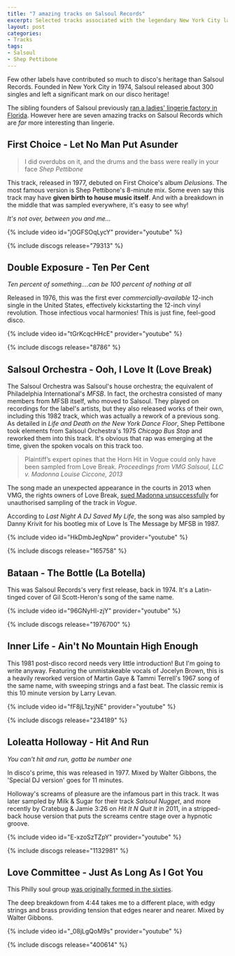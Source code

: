 ```yaml
---
title: "7 amazing tracks on Salsoul Records"
excerpt: Selected tracks associated with the legendary New York City label
layout: post
categories:
- Tracks
tags:
- Salsoul
- Shep Pettibone
---
```


Few other labels have contributed so much to disco's heritage than Salsoul Records. Founded in New York City in 1974, Salsoul released about 300 singles and left a significant mark on our disco heritage!

The sibling founders of Salsoul previously [ran a ladies' lingerie factory in Florida][lingerie]. However here are seven amazing tracks on Salsoul Records which are _far_ more interesting than lingerie.

## First Choice - Let No Man Put Asunder

> I did overdubs on it, and the drums and the bass were really in your face <cite>Shep Pettibone</cite>

This track, released in 1977, debuted on First Choice's album _Delusions_. The most famous version is Shep Pettibone's 8-minute mix. Some even say this track may have **given birth to house music itself**. And with a breakdown in the middle that was sampled everywhere, it's easy to see why!

_It's not over, between you and me..._

{% include video id="jOGFSOqLycY" provider="youtube" %}

{% include discogs release="79313" %}

## Double Exposure - Ten Per Cent

_Ten percent of something....can be 100 percent of nothing at all_

Released in 1976, this was the first ever _commercially-available_ 12-inch single in the United States, effectively kickstarting the 12-inch vinyl revolution. Those infectious vocal harmonies! This is just fine, feel-good disco.

{% include video id="tGrKcqcHHcE" provider="youtube" %}

{% include discogs release="8786" %}

## Salsoul Orchestra - Ooh, I Love It (Love Break)

The Salsoul Orchestra was Salsoul's house orchestra; the equivalent of Philadelphia International's _MFSB_. In fact, the orchestra consisted of many members from MFSB itself, who moved to Salsoul. They played on recordings for the label's artists, but they also released works of their own, including this 1982 track, which was actually a rework of a previous song. As detailed in _Life and Death on the New York Dance Floor_, Shep Pettibone took elements from Salsoul Orchestra's 1975 _Chicago Bus Stop_ and reworked them into this track. It's obvious that rap was emerging at the time, given the spoken vocals on this track too.

> Plaintiff’s expert opines that the Horn Hit in Vogue could only have been sampled from Love Break. <cite>Proceedings from VMG Salsoul, LLC v. Madonna Louise Ciccone, 2013</cite>

The song made an unexpected appearance in the courts in 2013 when VMG, the rights owners of Love Break, [sued Madonna unsuccessfully][legal] for unauthorised sampling of the track in _Vogue_.

According to _Last Night A DJ Saved My Life_, the song was also sampled by Danny Krivit for his bootleg mix of Love Is The Message by MFSB in 1987.

{% include video id="HkDmbJegNpw" provider="youtube" %}

{% include discogs release="165758" %}

## Bataan - The Bottle (La Botella)

This was Salsoul Records's very first release, back in 1974. It's a Latin-tinged cover of Gil Scott-Heron's song of the same name.

{% include video id="96GNyHI-zjY" provider="youtube" %}

{% include discogs release="1976700" %}

## Inner Life - Ain't No Mountain High Enough

This 1981 post-disco record needs very little introduction! But I'm going to write anyway. Featuring the unmistakeable vocals of Jocelyn Brown, this is a heavily reworked version of Martin Gaye & Tammi Terrell's 1967 song of the same name, with sweeping strings and a fast beat. The classic remix is this 10 minute version by Larry Levan.

{% include video id="fF8jL1zyjNE" provider="youtube" %}

{% include discogs release="234189" %}

## Loleatta Holloway - Hit And Run

_You can't hit and run, gotta be number one_

In disco's prime, this was released in 1977. Mixed by Walter Gibbons, the 'Special DJ version' goes for 11 minutes.

Holloway's screams of pleasure are the infamous part in this track. It was later sampled by Milk & Sugar for their track _Salsoul Nugget_, and more recently by Cratebug & Jamie 3:26 on _Hit It N Quit It_ in 2011, in a stripped-back house version that puts the screams centre stage over a hypnotic groove.

{% include video id="E-xzoSzTZpY" provider="youtube" %}

{% include discogs release="1132981" %}

## Love Committee - Just As Long As I Got You

This Philly soul group [was originally formed in the sixties][committee].

The deep breakdown from 4:44 takes me to a different place, with edgy strings and brass providing tension that edges nearer and nearer. Mixed by Walter Gibbons.

{% include video id="_08jLgQoM9s" provider="youtube" %}

{% include discogs release="400614" %}

[committee]: https://dereksmusicblog.com/2013/07/20/love-committee-law-and-order-2/
[legal]: https://blogs.law.gwu.edu/mcir/case/vmg-salsoul-llc-v-madonna-louise-ciccone-et-al/2/
[lingerie]: http://www.disco-disco.com/labels/salsoul.shtml
